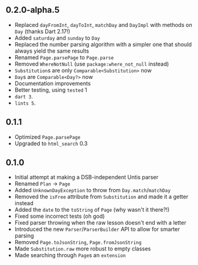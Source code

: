 ## 0.2.0-alpha.5

- Replaced `dayFromInt`, `dayToInt`, `matchDay` and `DayImpl` with methods on
`Day` (thanks Dart 2.17!)
- Added `saturday` and `sunday` to `Day`
- Replaced the number parsing algorithm with a simpler one that should always
yield the same results
- Renamed `Page.parsePage` to `Page.parse`
- Removed `WhereNotNull` (use `package:where_not_null` instead)
- `Substitution`s are only `Comparable<Substitution>` now
- `Day`s are `Comparable<Day?>` now
- Documentation improvements
- Better testing, using `tested` 1
- `dart 3`.
- `lints 5`.

## 0.1.1

- Optimized `Page.parsePage`
- Upgraded to `html_search` 0.3

## 0.1.0

- Initial attempt at making a DSB-independent Untis parser
- Renamed `Plan` → `Page`
- Added `UnknownDayException` to throw from `Day.match`/`matchDay`
- Removed the `isFree` attribute from `Substitution` and made it a getter instead
- Added the `date` to the `toString` of `Page` (why wasn't it there?!)
- Fixed some incorrect tests (oh god)
- Fixed parser throwing when the raw lesson doesn't end with a letter
- Introduced the new `Parser`/`ParserBuilder` API to allow for smarter parsing
- Removed `Page.toJsonString`, `Page.fromJsonString`
- Made `Substitution.raw` more robust to empty classes
- Made searching through `Page`s an `extension`
